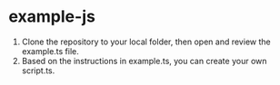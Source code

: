 # example-js
1. Clone the repository to your local folder, then open and review the example.ts file.
2. Based on the instructions in example.ts, you can create your own script.ts.
